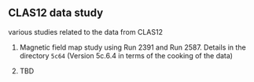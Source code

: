 ## CLAS12 data study
 various studies related to the data from CLAS12

1. Magnetic field map study using Run 2391 and Run 2587. Details in the directory ```5c64``` (Version 5c.6.4 in terms of the cooking of the data)

2. TBD
